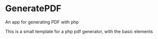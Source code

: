 # GeneratePDF
An app for generating PDF with php

This is a small template for a php pdf generator, with the basic elements

